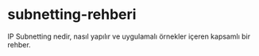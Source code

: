 # subnetting-rehberi
IP Subnetting nedir, nasıl yapılır ve uygulamalı örnekler içeren kapsamlı bir rehber.
